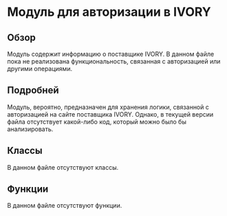 # Модуль для авторизации в IVORY

## Обзор

Модуль содержит информацию о поставщике IVORY. В данном файле пока не реализована функциональность, связанная с авторизацией или другими операциями.

## Подробней

Модуль, вероятно, предназначен для хранения логики, связанной с авторизацией на сайте поставщика IVORY. Однако, в текущей версии файла отсутствует какой-либо код, который можно было бы анализировать.

## Классы

В данном файле отсутствуют классы.

## Функции

В данном файле отсутствуют функции.